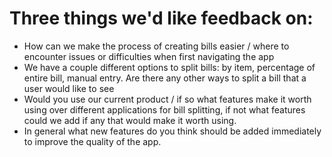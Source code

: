 # Three things we'd like feedback on:
* How can we make the process of creating bills easier / where to encounter issues or difficulties when first navigating the app
* We have a couple different options to split bills: by item, percentage of entire bill, manual entry. Are there any other ways to split a bill that a user would like to see
* Would you use our current product / if so what features make it worth using over different applications for bill splitting, if not what features could we add if any that would make it worth using.
* In general what new features do you think should be added immediately to improve the quality of the app.
